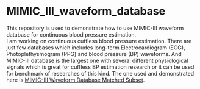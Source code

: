 # MIMIC_III_waveform_database
This repository is used to demonstrate how to use MIMIC-III waveform database for continuous blood pressure estimation.\
I am working on continuous cuffless blood pressure estimation. There are just few databases which includes long-term Electrocardiogram (ECG), Photoplethysmogram (PPG) and blood pressure (BP) waveforms. And MIMIC-III database is the largest one with several different physiological signals which is great for cuffless BP estimation research or it can be used for benchmark of researches of this kind. The one used and demonstrated here is [MIMIC-III Waveform Database Matched Subset](https://physionet.org/content/mimic3wdb-matched/1.0/). 
